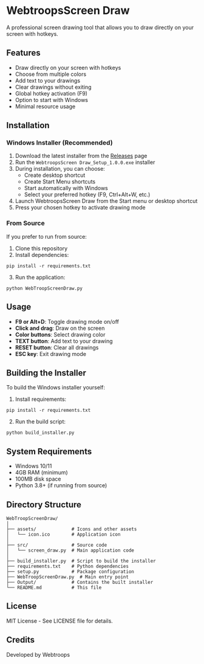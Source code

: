 # WebtroopsScreen Draw

A professional screen drawing tool that allows you to draw directly on your screen with hotkeys.

## Features

- Draw directly on your screen with hotkeys
- Choose from multiple colors
- Add text to your drawings
- Clear drawings without exiting
- Global hotkey activation (F9)
- Option to start with Windows
- Minimal resource usage

## Installation

### Windows Installer (Recommended)

1. Download the latest installer from the [Releases](https://github.com/varun-devops/Screen-Draw/releases) page
2. Run the `WebtroopsScreen Draw_Setup_1.0.0.exe` installer
3. During installation, you can choose:
   - Create desktop shortcut
   - Create Start Menu shortcuts
   - Start automatically with Windows
   - Select your preferred hotkey (F9, Ctrl+Alt+W, etc.)
4. Launch WebtroopsScreen Draw from the Start menu or desktop shortcut
5. Press your chosen hotkey to activate drawing mode

### From Source

If you prefer to run from source:

1. Clone this repository
2. Install dependencies:
```
pip install -r requirements.txt
```
3. Run the application:
```
python WebTroopScreenDraw.py
```

## Usage

- **F9 or Alt+D**: Toggle drawing mode on/off
- **Click and drag**: Draw on the screen
- **Color buttons**: Select drawing color
- **TEXT button**: Add text to your drawing
- **RESET button**: Clear all drawings
- **ESC key**: Exit drawing mode

## Building the Installer

To build the Windows installer yourself:

1. Install requirements:
```
pip install -r requirements.txt
```

2. Run the build script:
```
python build_installer.py
```

## System Requirements

- Windows 10/11
- 4GB RAM (minimum)
- 100MB disk space
- Python 3.8+ (if running from source)

## Directory Structure

```
WebTroopScreenDraw/
│
├── assets/             # Icons and other assets
│   └── icon.ico        # Application icon
│
├── src/                # Source code
│   └── screen_draw.py  # Main application code
│
├── build_installer.py  # Script to build the installer
├── requirements.txt    # Python dependencies
├── setup.py            # Package configuration
├── WebTroopScreenDraw.py  # Main entry point
├── Output/             # Contains the built installer
└── README.md           # This file
```

## License

MIT License - See LICENSE file for details.

## Credits

Developed by Webtroops
